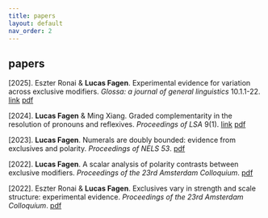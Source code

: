 ```yaml
---
title: papers
layout: default
nav_order: 2
---
```


## papers ##

[2025]. Eszter Ronai & **Lucas Fagen**. Experimental evidence for variation across exclusive modifiers. *Glossa: a journal of general linguistics* 10.1.1-22. [link](https://doi.org/10.16995/glossa.16797) [pdf](papers/exclusives-scalar-diversity-glossa2025.pdf)

[2024]. **Lucas Fagen** & Ming Xiang. Graded complementarity in the resolution of pronouns and reflexives. *Proceedings of LSA* 9(1). [link](https://journals.linguisticsociety.org/proceedings/index.php/PLSA/article/view/5697) [pdf](papers/pronouns-reflexives-lsa2024.pdf)

[2023]. **Lucas Fagen**. Numerals are doubly bounded: evidence from exclusives and polarity. *Proceedings of NELS 53*. [pdf](papers/exclusives-polarity-numerals-nels2023.pdf)

[2022]. **Lucas Fagen**. A scalar analysis of polarity contrasts between exclusive modifiers. *Proceedings of the 23rd Amsterdam Colloquium*. [pdf](papers/exclusives-polarity-ac2022.pdf)

[2022]. Eszter Ronai & **Lucas Fagen**. Exclusives vary in strength and scale structure: experimental evidence. *Proceedings of the 23rd Amsterdam Colloquium*. [pdf](papers/exclusives-scalar-diversity-ac2022.pdf)
